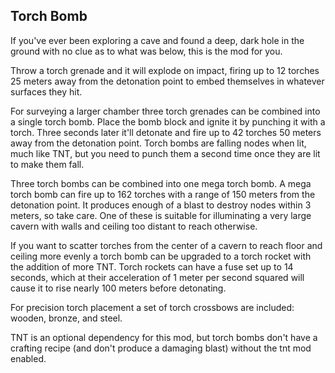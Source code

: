 ## Torch Bomb

If you've ever been exploring a cave and found a deep, dark hole in the ground with no clue as to what was below, this is the mod for you.

Throw a torch grenade and it will explode on impact, firing up to 12 torches 25 meters away from the detonation point to embed themselves in whatever surfaces they hit.

For surveying a larger chamber three torch grenades can be combined into a single torch bomb. Place the bomb block and ignite it by punching it with a torch. Three seconds later it'll detonate and fire up to 42 torches 50 meters away from the detonation point. Torch bombs are falling nodes when lit, much like TNT, but you need to punch them a second time once they are lit to make them fall.

Three torch bombs can be combined into one mega torch bomb. A mega torch bomb can fire up to 162 torches with a range of 150 meters from the detonation point. It produces enough of a blast to destroy nodes within 3 meters, so take care. One of these is suitable for illuminating a very large cavern with walls and ceiling too distant to reach otherwise.

If you want to scatter torches from the center of a cavern to reach floor and ceiling more evenly a torch bomb can be upgraded to a torch rocket with the addition of more TNT. Torch rockets can have a fuse set up to 14 seconds, which at their acceleration of 1 meter per second squared will cause it to rise nearly 100 meters before detonating.

For precision torch placement a set of torch crossbows are included: wooden, bronze, and steel.

TNT is an optional dependency for this mod, but torch bombs don't have a crafting recipe (and don't produce a damaging blast) without the tnt mod enabled.